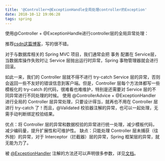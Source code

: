 ```yaml
---
title: '@Controller+@ExceptionHandle全局处理controller的Exception'
date: 2018-10-12 19:06:28
tags: spring
---
```


使用@Controller + @ExceptionHandle进行controller层的全局异常处理：

推荐[csdn这篇博客](https://blog.csdn.net/kinginblue/article/details/70186586)，写的很不错。

对于与数据库相关的 Spring MVC 项目，我们通常会把 事务 配置在 Service层，当数据库操作失败时让 Service 层抛出运行时异常，Spring 事物管理器就会进行回滚。

如此一来，我们的 Controller 层就不得不进行 try-catch Service 层的异常，否则会返回一些不友好的错误信息到客户端。但是，Controller 层每个方法体都写一些模板化的 try-catch 的代码，很难看也难维护，特别是还需要对 Service 层的不同异常进行不同处理的时候。
使用 @ControllerAdvice + @ExceptionHandler 进行全局的 Controller 层异常处理，只要设计得当，就再也不用在 Controller 层进行 try-catch 了！而且，@Validated 校验器注解的异常，也可以一起处理，无需手动判断绑定校验结果。

优点：将 Controller 层的异常和数据校验的异常进行统一处理，减少模板代码，减少编码量，提升扩展性和可维护性。
缺点：只能处理 Controller 层未捕获（往外抛）的异常，对于 Interceptor（拦截器）层的异常，Spring 框架层的异常，就无能为力了。

被 [@ExceptionHandler](http://docs.spring.io/spring/docs/current/javadoc-api/org/springframework/web/bind/annotation/ExceptionHandler.html) 注解的方法还可以声明很多参数，详见[文档](http://docs.spring.io/spring/docs/current/javadoc-api/org/springframework/web/bind/annotation/ExceptionHandler.html)。
